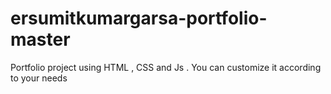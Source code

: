 # ersumitkumargarsa-portfolio-master
Portfolio project using HTML , CSS and Js . You can customize it according to your needs
